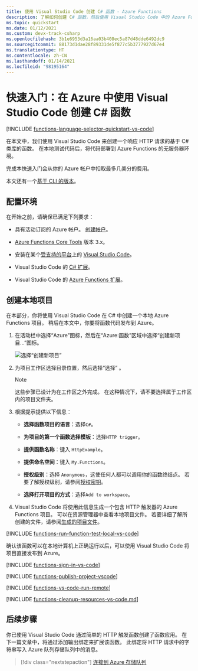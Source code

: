 ```yaml
---
title: 使用 Visual Studio Code 创建 C# 函数 - Azure Functions
description: 了解如何创建 C# 函数，然后使用 Visual Studio Code 中的 Azure Functions 扩展将本地项目发布到 Azure Functions 中的无服务器托管。
ms.topic: quickstart
ms.date: 01/12/2021
ms.custom: devx-track-csharp
ms.openlocfilehash: 3b1e6953d3a16aa03b408ec5a87d48dde6492dc9
ms.sourcegitcommit: 88173d1dae28f89331de5f877c5b3777927d67e4
ms.translationtype: HT
ms.contentlocale: zh-CN
ms.lasthandoff: 01/14/2021
ms.locfileid: "98195164"
---
```

# <a name="quickstart-create-a-c-function-in-azure-using-visual-studio-code"></a>快速入门：在 Azure 中使用 Visual Studio Code 创建 C# 函数

[!INCLUDE [functions-language-selector-quickstart-vs-code](../../includes/functions-language-selector-quickstart-vs-code.md)]

在本文中，我们使用 Visual Studio Code 来创建一个响应 HTTP 请求的基于 C# 类库的函数。 在本地测试代码后，将代码部署到 Azure Functions 的无服务器环境。

完成本快速入门会从你的 Azure 帐户中扣取最多几美分的费用。

本文还有一个[基于 CLI 的版本](create-first-function-cli-csharp.md)。

## <a name="configure-your-environment"></a>配置环境

在开始之前，请确保已满足下列要求：

+ 具有活动订阅的 Azure 帐户。 [创建帐户](https://www.microsoft.com/china/azure/index.html?fromtype=cn)。

+ [Azure Functions Core Tools](functions-run-local.md#install-the-azure-functions-core-tools) 版本 3.x。

+ 安装在某个[受支持的平台](https://code.visualstudio.com/docs/supporting/requirements#_platforms)上的 [Visual Studio Code](https://code.visualstudio.com/)。

+ Visual Studio Code 的 [C# 扩展](https://marketplace.visualstudio.com/items?itemName=ms-dotnettools.csharp)。  

+ Visual Studio Code 的 [Azure Functions 扩展](https://marketplace.visualstudio.com/items?itemName=ms-azuretools.vscode-azurefunctions)。

## <a name="create-your-local-project"></a><a name="create-an-azure-functions-project"></a>创建本地项目

在本部分，你将使用 Visual Studio Code 在 C# 中创建一个本地 Azure Functions 项目。 稍后在本文中，你要将函数代码发布到 Azure。

1. 在活动栏中选择“Azure”图标，然后在“Azure:函数”区域中选择“创建新项目...”图标。

    ![选择“创建新项目”](./media/functions-create-first-function-vs-code/create-new-project.png)

1. 为项目工作区选择目录位置，然后选择“选择”  。

    > [!NOTE]
    > 这些步骤已设计为在工作区之外完成。 在这种情况下，请不要选择属于工作区内的项目文件夹。

1. 根据提示提供以下信息：

    + **选择函数项目的语言**：选择`C#`。

    + **为项目的第一个函数选择模板**：选择`HTTP trigger`。

    + **提供函数名称**：键入 `HttpExample`。

    + **提供命名空间**：键入 `My.Functions`。

    + **授权级别**：选择 `Anonymous`，这使任何人都可以调用你的函数终结点。 若要了解授权级别，请参阅[授权密钥](functions-bindings-http-webhook-trigger.md#authorization-keys)。

    + **选择打开项目的方式**：选择`Add to workspace`。

1. Visual Studio Code 将使用此信息生成一个包含 HTTP 触发器的 Azure Functions 项目。 可以在资源管理器中查看本地项目文件。 若要详细了解所创建的文件，请参阅[生成的项目文件](functions-develop-vs-code.md#generated-project-files)。

[!INCLUDE [functions-run-function-test-local-vs-code](../../includes/functions-run-function-test-local-vs-code.md)]

确认该函数可以在本地计算机上正确运行以后，可以使用 Visual Studio Code 将项目直接发布到 Azure。

[!INCLUDE [functions-sign-in-vs-code](../../includes/functions-sign-in-vs-code.md)]

[!INCLUDE [functions-publish-project-vscode](../../includes/functions-publish-project-vscode.md)]

[!INCLUDE [functions-vs-code-run-remote](../../includes/functions-vs-code-run-remote.md)]

[!INCLUDE [functions-cleanup-resources-vs-code.md](../../includes/functions-cleanup-resources-vs-code.md)]

## <a name="next-steps"></a>后续步骤

你已使用 Visual Studio Code 通过简单的 HTTP 触发函数创建了函数应用。 在下一篇文章中，将通过添加输出绑定来扩展该函数。 此绑定将 HTTP 请求中的字符串写入 Azure 队列存储队列中的消息。 

> [!div class="nextstepaction"]
> [连接到 Azure 存储队列](functions-add-output-binding-storage-queue-vs-code.md?pivots=programming-language-csharp)

[Azure Functions Core Tools]: functions-run-local.md
[Azure Functions extension for Visual Studio Code]: https://marketplace.visualstudio.com/items?itemName=ms-azuretools.vscode-azurefunctions

